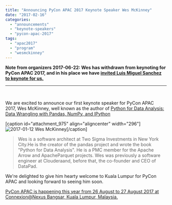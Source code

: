 ```yaml
---
title: "Announcing PyCon APAC 2017 Keynote Speaker Wes McKinney"
date: "2017-02-16"
categories: 
  - "announcements"
  - "keynote-speakers"
  - "pycon-apac-2017"
tags: 
  - "apac2017"
  - "program"
  - "wesmckinney"
---
```


**Note from organizers 2017-06-22: Wes has withdrawn from keynoting for PyCon APAC 2017, and in his place we have [invited Luis Miguel Sanchez to keynote for us.](http://pycon.my/2017/06/22/announcing-pycon-apac-2017-keynote-speaker-luis-miguel-sanchez/)**

* * *

 

We are excited to announce our first keynote speaker for PyCon APAC 2017, Wes McKinney, well known as the author of [Python for Data Analysis: Data Wrangling with Pandas, NumPy, and IPython](http://shop.oreilly.com/product/0636920023784.do)

\[caption id="attachment\_975" align="aligncenter" width="296"\]![2017-01-12](https://pyconmy.files.wordpress.com/2017/02/2017-01-12.jpg?w=296) Wes McKinney\[/caption\]

> Wes is a software architect at Two Sigma Investments in New York City.He is the creator of the pandas project and wrote the book "Python for Data Analysis". He is a PMC member for the Apache Arrow and ApacheParquet projects. Wes was previously a software engineer at Clouderaand, before that, the co-founder and CEO of DataPad.

We're delighted to give him hearty welcome to Kuala Lumpur for PyCon APAC and looking forward to seeing him soon.

[PyCon APAC is happening this year from 26 August to 27 August 2017 at Connexion@Nexus Bangsar, Kuala Lumpur, Malaysia.](http://pycon.my/2017/01/19/pycon-apac-2017-dates-and-venue-announced/)
